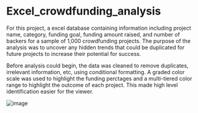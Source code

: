 # Excel_crowdfunding_analysis

For this project, a excel database containing information including project name, category, funding goal, funding amount raised, and number of backers for a sample of 1,000 crowdfunding projects. The purpose of the analysis was to uncover any hidden trends that could be duplicated for future projects to increase their potential for success.

Before analysis could begin, the data was cleaned to remove duplicates, irrelevant information, etc, using conditional formatting. A graded color scale was used to highlight the funding perctages and a multi-tiered color range to highlight the outcome of each project. This made high level identification easier for the viewer.



![image](https://github.com/user-attachments/assets/d8751ed3-be72-4940-bb24-182280327908)
